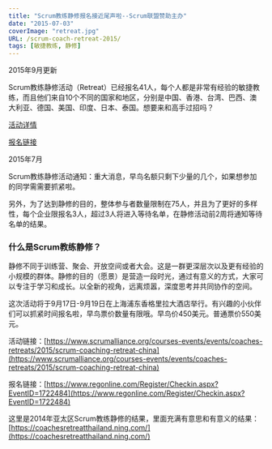 ```yaml
---
title: "Scrum教练静修报名接近尾声啦--Scrum联盟赞助主办"
date: "2015-07-03"
coverImage: "retreat.jpg"
URL: /scrum-coach-retreat-2015/
tags: [敏捷教练, 静修]
---
```


2015年9月更新

Scrum教练静修活动（Retreat）已经报名41人，每个人都是非常有经验的敏捷教练，而且他们来自10个不同的国家和地区，分别是中国、香港、台湾、巴西、澳大利亚、德国、美国、印度、日本、泰国。想要来和高手过招吗？

[活动详情](https://www.scrumalliance.org/courses-events/events/coaches-retreats/2015/scrum-coaching-retreat-china)

[报名链接](https://www.regonline.com/Register/Checkin.aspx?EventID=1722484)

2015年7月

Scrum教练静修活动通知：重大消息，早鸟名额只剩下少量的几个，如果想参加的同学需需要抓紧啦。

另外，为了达到静修的目的，整体参与者数量限制在75人，并且为了更好的多样性，每个企业限报名3人，超过3人将进入等待名单，在静修活动前2周将通知等待名单的结果。

### 什么是Scrum教练静修？

静修不同于训练营、聚会、开放空间或者大会。这是一群更深层次以及更有经验的小规模的群体。静修的目的（愿景）是营造一段时光，通过有意义的方式，大家可以专注于学习和成长。以全新的视角，远离烦嚣，深度思考并共同协作的空间。

这次活动将于9月17日-9月19日在上海浦东香格里拉大酒店举行。有兴趣的小伙伴们可以抓紧时间报名啦，早鸟票价数量有限哦。早鸟价450美元。普通票价550美元。

活动链接：[https://www.scrumalliance.org/courses-events/events/coaches-retreats/2015/scrum-coaching-retreat-china](https://www.scrumalliance.org/courses-events/events/coaches-retreats/2015/scrum-coaching-retreat-china)

报名链接：[https://www.regonline.com/Register/Checkin.aspx?EventID=1722484](https://www.regonline.com/Register/Checkin.aspx?EventID=1722484)

这里是2014年亚太区Scrum教练静修的结果，里面充满有意思和有意义的结果： [https://coachesretreatthailand.ning.com/](https://coachesretreatthailand.ning.com/)
